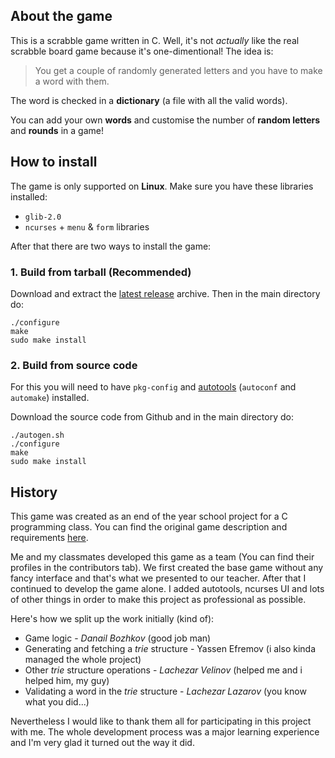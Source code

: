 ## About the game
This is a scrabble game written in C. Well, it's not _actually_ like the real scrabble board game because it's one-dimentional! The idea is:

> You get a couple of randomly generated letters and you have to make a word with them.

The word is checked in a **dictionary** (a file with all the valid words).

You can add your own **words** and customise the number of **random letters** and **rounds** in a game!

## How to install
The game is only supported on **Linux**. Make sure you have these libraries installed:
- ```glib-2.0```
- ```ncurses``` + ```menu``` & ```form``` libraries

After that there are two ways to install the game:

### 1. Build from tarball (Recommended)
Download and extract the [latest release](https://github.com/YassenEfremov/scrabble-1d/releases) archive. Then in the main directory do:
```
./configure
make
sudo make install
```

### 2. Build from source code
For this you will need to have ```pkg-config``` and [autotools](https://wiki.debian.org/AutoTools) (```autoconf``` and ```automake```) installed.
 
Download the source code from Github and in the main directory do:
```
./autogen.sh
./configure
make
sudo make install
```

## History
This game was created as an end of the year school project for a C programming class. You can find the original game description and requirements [here](https://docs.google.com/document/d/1iJ19b5DOhtxwusi0C6MZwoIvN2oWixf0GZRDZN-PC4U/edit).

Me and my classmates developed this game as a team (You can find their profiles in the contributors tab). We first created the base game without any fancy interface and that's what we presented to our teacher. After that I continued to develop the game alone. I added autotools, ncurses UI and lots of other things in order to make this project as professional as possible.

Here's how we split up the work initially (kind of):
- Game logic - _Danail Bozhkov_ (good job man)
- Generating and fetching a _trie_ structure - Yassen Efremov (i also kinda managed the whole project)
- Other _trie_ structure operations - _Lachezar Velinov_ (helped me and i helped him, my guy)
- Validating a word in the _trie_ structure - _Lachezar Lazarov_ (you know what you did...)

Nevertheless I would like to thank them all for participating in this project with me. The whole development process was a major learning experience and I'm very glad it turned out the way it did.
